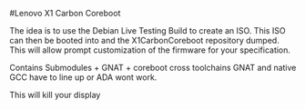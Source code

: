 #Lenovo X1 Carbon Coreboot


The idea is to use the Debian Live Testing Build to create an ISO. This ISO can then be booted into and the X1CarbonCoreboot repository dumped. This will allow prompt customization of the firmware for your specification.


Contains Submodules + GNAT + coreboot cross toolchains
GNAT and native GCC have to line up or ADA wont work. 

This will kill your display
